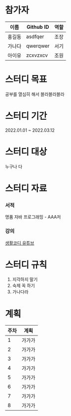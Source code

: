 # 참가자
|이름|Github ID|역할|
|---|---------|---|
|홍길동|asdfqer|조장|
|가나다|qwerqwer|서기|
|아이유|zcxvzxcv|조원|

# 스터디 목표
공부를 열심히 해서 블라블라블라
# 스터디 기간
2022.01.01 ~ 2022.03.12
# 스터디 대상
누구나 다
# 스터디 자료
### 서적
명품 자바 프로그래밍 - AAA저
### 강의
[생활코디 유튜브](https://www.youtube.com/watch?v=E0W5sJZ2d64)
# 스터디 규칙
1. 지각하지 말기
2. 숙제 꼭 하기
3. 가나다라

# 계획
|주차|계획|
|---|----------|
|1|가가가|
|2|가가가|
|3|가가가|
|4|가가가|
|5|가가가|
|6|가가가|
|7|가가가|
|8|가가가|
